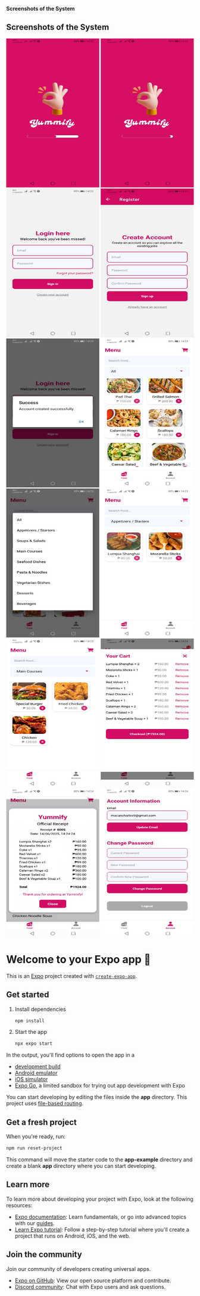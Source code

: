**Screenshots of the System**

<h2>Screenshots of the System</h2>

<div align="center">
  <img src="/snapshots/1.jpg" width="250" height="400" />
  <img src="/snapshots/2.jpg" width="250" height="400" />
  <img src="/snapshots/3.jpg" width="250" height="400" />
  <img src="/snapshots/4.jpg" width="250" height="400" />
  <img src="/snapshots/5.jpg" width="250" height="400" />
  <img src="/snapshots/6.jpg" width="250" height="400" />
  <img src="/snapshots/7.jpg" width="250" height="400" />
  <img src="/snapshots/8.jpg" width="250" height="400" />
  <img src="/snapshots/9.jpg" width="250" height="400" />
  <img src="/snapshots/10.jpg" width="250" height="400" />
  <img src="/snapshots/11.jpg" width="250" height="400" />
  <img src="/snapshots/12.jpg" width="250" height="400" />
</div>


# Welcome to your Expo app 👋

This is an [Expo](https://expo.dev) project created with [`create-expo-app`](https://www.npmjs.com/package/create-expo-app).

## Get started

1. Install dependencies

   ```bash
   npm install
   ```

2. Start the app

   ```bash
   npx expo start
   ```

In the output, you'll find options to open the app in a

- [development build](https://docs.expo.dev/develop/development-builds/introduction/)
- [Android emulator](https://docs.expo.dev/workflow/android-studio-emulator/)
- [iOS simulator](https://docs.expo.dev/workflow/ios-simulator/)
- [Expo Go](https://expo.dev/go), a limited sandbox for trying out app development with Expo

You can start developing by editing the files inside the **app** directory. This project uses [file-based routing](https://docs.expo.dev/router/introduction).

## Get a fresh project

When you're ready, run:

```bash
npm run reset-project
```

This command will move the starter code to the **app-example** directory and create a blank **app** directory where you can start developing.

## Learn more

To learn more about developing your project with Expo, look at the following resources:

- [Expo documentation](https://docs.expo.dev/): Learn fundamentals, or go into advanced topics with our [guides](https://docs.expo.dev/guides).
- [Learn Expo tutorial](https://docs.expo.dev/tutorial/introduction/): Follow a step-by-step tutorial where you'll create a project that runs on Android, iOS, and the web.

## Join the community

Join our community of developers creating universal apps.

- [Expo on GitHub](https://github.com/expo/expo): View our open source platform and contribute.
- [Discord community](https://chat.expo.dev): Chat with Expo users and ask questions.
